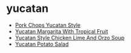 # yucatan

 * [Pork Chops Yucatan Style](index/p/pork-chops-yucatan-style-359769.json)
 * [Yucatan Margarita With Tropical Fruit](index/y/yucatan-margarita-with-tropical-fruit-200593.json)
 * [Yucatan Style Chicken Lime And Orzo Soup](index/y/yucatan-style-chicken-lime-and-orzo-soup-109251.json)
 * [Yucatan Potato Salad](index/y/yucatan-potato-salad.json)
